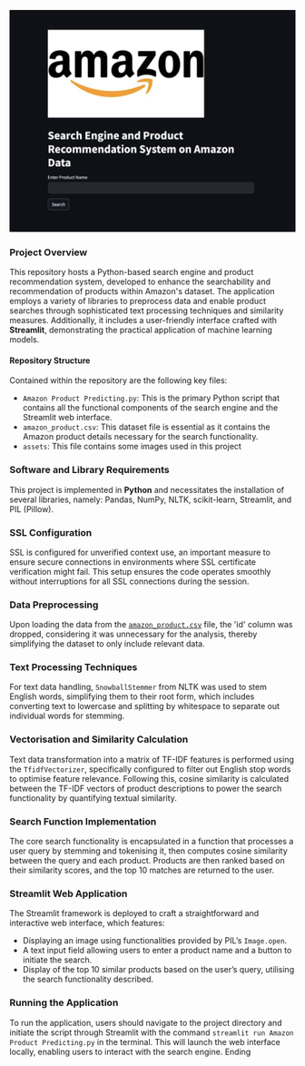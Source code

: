 ![ALT text](assets/Web%20interface.png)



### Project Overview

This repository hosts a Python-based search engine and product recommendation system, developed to enhance the searchability and recommendation of products within Amazon's dataset. The application employs a variety of libraries to preprocess data and enable product searches through sophisticated text processing techniques and similarity measures. Additionally, it includes a user-friendly interface crafted with **Streamlit**, demonstrating the practical application of machine learning models.

#### Repository Structure

Contained within the repository are the following key files:
- `Amazon Product Predicting.py`: This is the primary Python script that contains all the functional components of the search engine and the Streamlit web interface.
- `amazon_product.csv`: This dataset file is essential as it contains the Amazon product details necessary for the search functionality.
- `assets`: This file contains some images used in this project
  
### Software and Library Requirements

This project is implemented in **Python** and necessitates the installation of several libraries, namely: Pandas, NumPy, NLTK, scikit-learn, Streamlit, and PIL (Pillow). 

### SSL Configuration

SSL is configured for unverified context use, an important measure to ensure secure connections in environments where SSL certificate verification might fail. This setup ensures the code operates smoothly without interruptions for all SSL connections during the session.

### Data Preprocessing

Upon loading the data from the [`amazon_product.csv`](./amazon_product.csv) file, the 'id' column was dropped, considering it was unnecessary for the analysis, thereby simplifying the dataset to only include relevant data.

### Text Processing Techniques

For text data handling, `SnowballStemmer` from NLTK was used to stem English words, simplifying them to their root form, which includes converting text to lowercase and splitting by whitespace to separate out individual words for stemming.

### Vectorisation and Similarity Calculation

Text data transformation into a matrix of TF-IDF features is performed using the `TfidfVectorizer`, specifically configured to filter out English stop words to optimise feature relevance. Following this, cosine similarity is calculated between the TF-IDF vectors of product descriptions to power the search functionality by quantifying textual similarity.

### Search Function Implementation

The core search functionality is encapsulated in a function that processes a user query by stemming and tokenising it, then computes cosine similarity between the query and each product. Products are then ranked based on their similarity scores, and the top 10 matches are returned to the user.

### Streamlit Web Application

The Streamlit framework is deployed to craft a straightforward and interactive web interface, which features:
- Displaying an image using functionalities provided by PIL’s `Image.open`.
- A text input field allowing users to enter a product name and a button to initiate the search.
- Display of the top 10 similar products based on the user’s query, utilising the search functionality described.

### Running the Application

To run the application, users should navigate to the project directory and initiate the script through Streamlit with the command `streamlit run Amazon Product Predicting.py` in the terminal. This will launch the web interface locally, enabling users to interact with the search engine.
Ending
